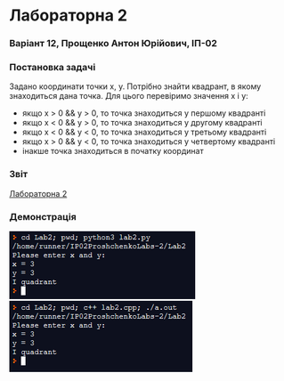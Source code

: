 # Лабораторна 2
### Варіант 12, Прощенко Антон Юрійович, ІП-02

### Постановка задачі
Задано координати точки x, y. Потрібно знайти квадрант, в якому знаходиться дана точка. Для цього перевіримо значення x і y: 
  - якщо x > 0 && y > 0, то точка знаходиться у першому квадранті
  - якщо x < 0 && y > 0, то точка знаходиться у другому квадранті
  - якщо x < 0 && y < 0, то точка знаходиться у третьому квадранті
  - якщо x > 0 && y < 0, то точка знаходиться у четвертому квадранті
  - інакше точка знаходиться в початку координат

### Звіт
[Лабораторна 2](https://github.com/DanielJorn/IP_02_Proshchenko_Labs/blob/main/reports/02-checking-points-quadrant.docx?raw=true)

### Демонстрація
![python example](https://github.com/DanielJorn/IP_02_Proshchenko_Labs/blob/main/examples-of-code-execution/02-pythonExample.png)
![cpp    example](https://github.com/DanielJorn/IP_02_Proshchenko_Labs/blob/main/examples-of-code-execution/02-cppExample.png)

